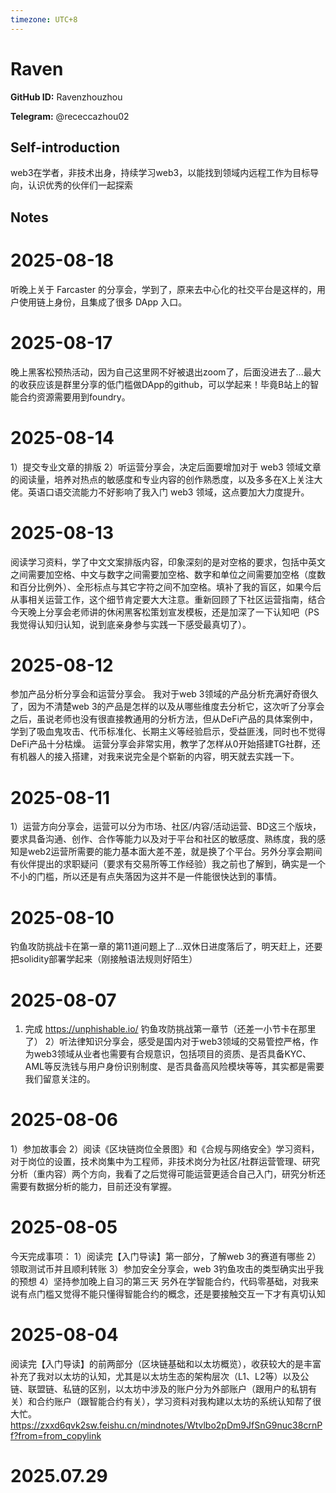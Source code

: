 ```yaml
---
timezone: UTC+8
---
```


# Raven

**GitHub ID:** Ravenzhouzhou

**Telegram:** @receccazhou02

## Self-introduction

web3在学者，非技术出身，持续学习web3，以能找到领域内远程工作为目标导向，认识优秀的伙伴们一起探索

## Notes

<!-- Content_START -->
# 2025-08-18

听晚上关于 Farcaster 的分享会，学到了，原来去中心化的社交平台是这样的，用户使用链上身份，且集成了很多 DApp 入口。

# 2025-08-17

晚上黑客松预热活动，因为自己这里网不好被退出zoom了，后面没进去了...最大的收获应该是群里分享的低门槛做DApp的github，可以学起来！毕竟B站上的智能合约资源需要用到foundry。

# 2025-08-14

1）提交专业文章的排版
2）听运营分享会，决定后面要增加对于 web3 领域文章的阅读量，培养对热点的敏感度和专业内容的创作熟悉度，以及多多在X上关注大佬。英语口语交流能力不好影响了我入门 web3 领域，这点要加大力度提升。

# 2025-08-13

阅读学习资料，学了中文文案排版内容，印象深刻的是对空格的要求，包括中英文之间需要加空格、中文与数字之间需要加空格、数字和单位之间需要加空格（度数和百分比例外）、全形标点与其它字符之间不加空格。填补了我的盲区，如果今后从事相关运营工作，这个细节肯定要大大注意。重新回顾了下社区运营指南，结合今天晚上分享会老师讲的休闲黑客松策划宣发模板，还是加深了一下认知吧（PS我觉得认知归认知，说到底亲身参与实践一下感受最真切了）。

# 2025-08-12

参加产品分析分享会和运营分享会。
我对于web 3领域的产品分析充满好奇很久了，因为不清楚web 3的产品是怎样的以及从哪些维度去分析它，这次听了分享会之后，虽说老师也没有很直接教通用的分析方法，但从DeFi产品的具体案例中，学到了吸血鬼攻击、代币标准化、长期主义等经验启示，受益匪浅，同时也不觉得DeFi产品十分枯燥。
运营分享会非常实用，教学了怎样从0开始搭建TG社群，还有机器人的接入搭建，对我来说完全是个崭新的内容，明天就去实践一下。

# 2025-08-11

1）运营方向分享会，运营可以分为市场、社区/内容/活动运营、BD这三个版块，要求具备沟通、创作、合作等能力以及对于平台和社区的敏感度、熟练度，我的感知是web2运营所需要的能力基本面大差不差，就是换了个平台。另外分享会期间有伙伴提出的求职疑问（要求有交易所等工作经验）我之前也了解到，确实是一个不小的门槛，所以还是有点失落因为这并不是一件能很快达到的事情。

# 2025-08-10

钓鱼攻防挑战卡在第一章的第11道问题上了...双休日进度落后了，明天赶上，还要把solidity部署学起来（刚接触语法规则好陌生）

# 2025-08-07

1) 完成 https://unphishable.io/ 钓鱼攻防挑战第一章节（还差一小节卡在那里了）
2）听法律知识分享会，感受是国内对于web3领域的交易管控严格，作为web3领域从业者也需要有合规意识，包括项目的资质、是否具备KYC、AML等反洗钱与用户身份识别制度、是否具备高风险模块等等，其实都是需要我们留意关注的。

# 2025-08-06

1）参加故事会
2）阅读《区块链岗位全景图》和《合规与网络安全》学习资料，对于岗位的设置，技术岗集中为工程师，非技术岗分为社区/社群运营管理、研究分析（重内容）两个方向，我看了之后觉得可能运营更适合自己入门，研究分析还需要有数据分析的能力，目前还没有掌握。

# 2025-08-05

今天完成事项：
1）阅读完【入门导读】第一部分，了解web 3的赛道有哪些
2）领取测试币并且顺利转账
3）参加安全分享会，web 3钓鱼攻击的类型确实出乎我的预想
4）坚持参加晚上自习的第三天
另外在学智能合约，代码零基础，对我来说有点门槛又觉得不能只懂得智能合约的概念，还是要接触交互一下才有真切认知

# 2025-08-04

阅读完【入门导读】的前两部分（区块链基础和以太坊概览），收获较大的是丰富补充了我对以太坊的认知，尤其是以太坊生态的架构层次（L1、L2等）以及公链、联盟链、私链的区别，以太坊中涉及的账户分为外部账户（跟用户的私钥有关）和合约账户（跟智能合约有关），学习资料对我构建以太坊的系统认知帮了很大忙。https://zxxd6qvk2sw.feishu.cn/mindnotes/Wtvlbo2pDm9JfSnG9nuc38crnPf?from=from_copylink


# 2025.07.29


<!-- Content_END -->
